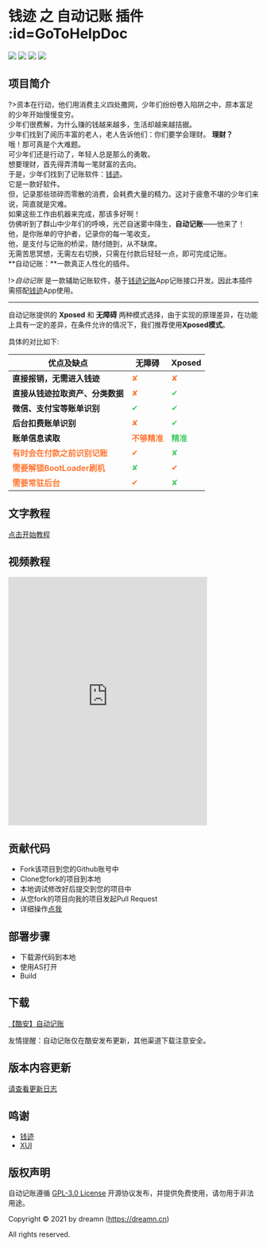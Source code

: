 # 钱迹 之 自动记账 插件 :id=GoToHelpDoc

![](https://img.shields.io/github/issues/dreamncn/Qianji_auto)
![](https://img.shields.io/badge/PoweredBy-Dreamn-f39f37)
![](https://img.shields.io/github/license/dreamncn/VPay)
![](https://img.shields.io/github/stars/dreamncn/Qianji_auto.svg?label=Stars&style=social)


## 项目简介

?>资本在行动，他们用消费主义四处撒网，少年们纷纷卷入陷阱之中，原本富足的少年开始慢慢变穷。<br/>
少年们很费解，为什么赚的钱越来越多，生活却越来越拮据。<br/>
少年们找到了阅历丰富的老人，老人告诉他们：你们要学会理财。
**理财？**<br/>
哦！那可真是个大难题。<br/>
可少年们还是行动了，年轻人总是那么的勇敢。<br/>
想要理财，首先得弄清每一笔财富的去向。<br/>
于是，少年们找到了记账软件：[钱迹](https://www.coolapk.com/apk/com.mutangtech.qianji)。<br/>
它是一款好软件。<br/>
但，记录那些琐碎而零散的消费，会耗费大量的精力。这对于疲惫不堪的少年们来说，简直就是灾难。<br/>
如果这些工作由机器来完成，那该多好啊！<br/>
仿佛听到了群山中少年们的呼唤，光芒自迷雾中降生，**自动记账**——他来了！<br/>
他，是你账单的守护者，记录你的每一笔收支。<br/>
他，是支付与记账的桥梁，随付随到，从不缺席。<br/>
无需苦思冥想，无需左右切换，只需在付款后轻轻一点，即可完成记账。<br/>
**自动记账：**一款真正人性化的插件。<br/>

!>*自动记账* 是一款辅助记账软件，基于[钱迹记账](https://www.coolapk.com/apk/com.mutangtech.qianji)App记账接口开发。因此本插件需搭配[钱迹](https://www.coolapk.com/apk/com.mutangtech.qianji)App使用。

----

自动记账提供的 **Xposed** 和 **无障碍** 两种模式选择，由于实现的原理差异，在功能上具有一定的差异，在条件允许的情况下，我们推荐使用**Xposed模式**。

具体的对比如下:

| 优点及缺点                                               | 无障碍 | Xposed |
| --------------------------------------------------------| ------ | ------ |
| **直接报销，无需进入钱迹**                               | <font color="#ff7733">✘</font>| <font color="#ff7733">✘</font>|
| **直接从钱迹拉取资产、分类数据**                         | <font color="#ff7733">✘</font>| <font color="#44cc66">✔</font>|
| **微信、支付宝等账单识别**                             | <font color="#44cc66">✔</font>| <font color="#44cc66">✔</font>|
| **后台扣费账单识别**                      | <font color="#ff7733">✘</font>| <font color="#44cc66">✔</font>|
| **账单信息读取**                  | **<font color="#ff7733">不够精准</font>**| **<font color="#44cc66">精准</font>**|
| **<font color="#ff7733">有时会在付款之前识别记账</font>**| <font color="#ff7733">✔</font>| <font color="#44cc66">✘</font>|
| **<font color="#ff7733">需要解锁BootLoader刷机</font>** | <font color="#44cc66">✘</font>| <font color="#ff7733">✔</font>|
| **<font color="#ff7733">需要常驻后台</font>**           | <font color="#ff7733">✔</font>| <font color="#44cc66">✘</font>|


## 文字教程

[点击开始教程](教程说明.md)

## 视频教程

<iframe src="https://player.bilibili.com/player.html?aid=289448844&bvid=BV1Hf4y147Yi&cid=303785417&page=1" scrolling="no" border="0" frameborder="no" framespacing="0" allowfullscreen="true" height="500" width="400"> </iframe>

## 贡献代码

- Fork该项目到您的Github账号中
- Clone您fork的项目到本地
- 本地调试修改好后提交到您的项目中
- 从您fork的项目向我的项目发起Pull Request
- 详细操作[点我](Contribution.md)

## 部署步骤

- 下载源代码到本地
- 使用AS打开
- Build

## 下载

[【酷安】自动记账](https://www.coolapk.com/apk/cn.dreamn.qianji_auto)

友情提醒：自动记账仅在酷安发布更新，其他渠道下载注意安全。

## 版本内容更新

[请查看更新日志](/ChangeLog.md) 

## 鸣谢

- [钱迹](http://www.qianjiapp.com/)
- [XUI](https://github.com/xuexiangjys/XUI)


## 版权声明

自动记账遵循 [GPL-3.0 License](/LICENSE) 开源协议发布，并提供免费使用，请勿用于非法用途。

Copyright © 2021 by dreamn (https://dreamn.cn)

All rights reserved.